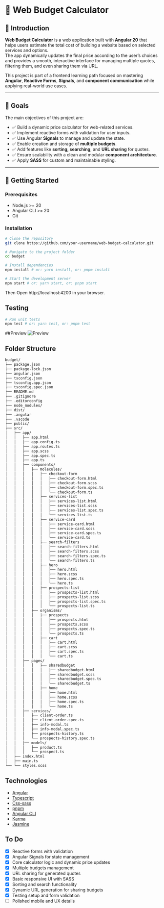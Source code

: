 # 🧮 Web Budget Calculator

## 📖 Introduction  
**Web Budget Calculator** is a web application built with **Angular 20** that helps users estimate the total cost of building a website based on selected services and options.  
The app dynamically updates the final price according to the user’s choices and provides a smooth, interactive interface for managing multiple quotes, filtering them, and even sharing them via URL.

This project is part of a frontend learning path focused on mastering **Angular**, **Reactive Forms**, **Signals**, and **component communication** while applying real-world use cases.

---

## 🎯 Goals  
The main objectives of this project are:

- ✅ Build a dynamic price calculator for web-related services.  
- ✅ Implement reactive forms with validation for user inputs.  
- ✅ Use Angular **Signals** to manage and update the state.  
- ✅ Enable creation and storage of **multiple budgets**.  
- ✅ Add features like **sorting, searching**, and **URL sharing** for quotes.  
- ✅ Ensure scalability with a clean and modular **component architecture**.  
- ✅ Apply **SASS** for custom and maintainable styling.

---

## 🚀 Getting Started  

### Prerequisites  
- Node.js >= 20  
- Angular CLI >= 20  
- Git  

### Installation  
```bash
# Clone the repository
git clone https://github.com/your-username/web-budget-calculator.git

# Navigate to the project folder
cd budget

# Install dependencies
npm install # or: yarn install, or: pnpm install

# Start the development server
npm start # or: yarn start, or: pnpm start

```
Then Open http://localhost:4200 in your browser.


## Testing
```bash
# Run unit tests
npm test # or: yarn test, or: pnpm test
```

##Preview
![Preview](./preview.png)


## Folder Structure

```bash
budget/
├── package.json
├── package-lock.json
├── angular.json
├── tsconfig.json
├── tsconfig.app.json
├── tsconfig.spec.json
├── README.md
├── .gitignore
├── .editorconfig
├── node_modules/
├── dist/
├── .angular
├── .vscode
├── public/
├── src/
│   ├── app/
│   │   ├── app.html
│   │   ├── app.config.ts
│   │   ├── app.routes.ts
│   │   ├── app.scss
│   │   ├── app.spec.ts
│   │   ├── app.ts
│   │   ├── components/
│   │   │   ├── molecules/
│   │   │   │   ├── checkout-form
│   │   │   │   │   ├── checkout-form.html
│   │   │   │   │   ├── checkout-form.scss
│   │   │   │   │   ├── checkout-form.spec.ts
│   │   │   │   │   └── checkout-form.ts
│   │   │   │   ├── services-list
│   │   │   │   │   ├── services-list.html
│   │   │   │   │   ├── services-list.scss
│   │   │   │   │   ├── services-list.spec.ts
│   │   │   │   │   └── services-list.ts
│   │   │   │   ├── service-card
│   │   │   │   │   ├── service-card.html
│   │   │   │   │   ├── service-card.scss
│   │   │   │   │   ├── service-card.spec.ts
│   │   │   │   │   └── service-card.ts
│   │   │   │   ├── search-filters
│   │   │   │   │   ├── search-filters.html
│   │   │   │   │   ├── search-filters.scss
│   │   │   │   │   ├── search-filters.spec.ts
│   │   │   │   │   └── search-filters.ts
│   │   │   │   ├── hero
│   │   │   │   │   ├── hero.html
│   │   │   │   │   ├── hero.scss
│   │   │   │   │   ├── hero.spec.ts
│   │   │   │   │   └── hero.ts
│   │   │   │   ├── prospects-list
│   │   │   │   │   ├── prospects-list.html
│   │   │   │   │   ├── prospects-list.scss
│   │   │   │   │   ├── prospects-list.spec.ts
│   │   │   │   │   └── prospects-list.ts
│   │   │   ├── organisms/
│   │   │   │   ├── prospects
│   │   │   │   │   ├── prospects.html
│   │   │   │   │   ├── prospects.scss
│   │   │   │   │   ├── prospects.spec.ts
│   │   │   │   │   └── prospects.ts
│   │   │   │   ├── cart
│   │   │   │   │   ├── cart.html
│   │   │   │   │   ├── cart.scss
│   │   │   │   │   ├── cart.spec.ts
│   │   │   │   │   └── cart.ts
│   │   ├── pages/
│   │   │   │   ├── sharedbudget
│   │   │   │   │   ├── sharedbudget.html
│   │   │   │   │   ├── sharedbudget.scss
│   │   │   │   │   ├── sharedbudget.spec.ts
│   │   │   │   │   └── sharedbudget.ts
│   │   │   │   ├── home
│   │   │   │   │   ├── home.html
│   │   │   │   │   ├── home.scss
│   │   │   │   │   ├── home.spec.ts
│   │   │   │   │   └── home.ts
│   │   ├── services/
│   │   │   ├── client-order.ts
│   │   │   ├── client-order.spec.ts
│   │   │   ├── info-modal.ts
│   │   │   ├── info-modal.spec.ts
│   │   │   ├── prospects-history.ts
│   │   │   └── prospects-history.spec.ts
│   │   ├── models/
│   │   │   ├── product.ts
│   │   │   └── prospect.ts
│   ├── index.html
│   ├── main.ts
└── └── styles.scss

```

## Technologies

- [Angular](https://angular.io/)
- [Typescript](https://www.typescriptlang.org/)
- [Css-sass](https://sass-lang.com/)
- [pnpm](https://pnpm.io/)
- [Angular CLI](https://cli.angular.io/)
- [Karma](https://karma-runner.github.io/1.0/index.html)
- [Jasmine](https://jasmine.github.io/)

## To Do

- [x] Reactive forms with validation  
- [x] Angular Signals for state management
- [x] Core calculator logic and dynamic price updates  
- [x] Multiple budgets management  
- [x] URL sharing for generated quotes  
- [x] Basic responsive UI with SASS  
- [x] Sorting and search functionality  
- [x] Dynamic URL generation for sharing budgets
- [x] Testing setup and form validation  
- [ ] Polished mobile and UX details  
